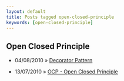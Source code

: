 ```yaml
---
layout: default
title: Posts tagged open-closed-principle
keywords: [open-closed-principle]
---
```

<h2 class="category">Open Closed Principle</h2>
<ul class="posts">
<li>
<p>
<span class="date">04/08/2010</span> &raquo; 
<a href="/blog/decorator-pattern">Decorator Pattern</a>
</p>
</li> 
<li>
<p>
<span class="date">13/07/2010</span> &raquo; 
<a href="/blog/ocp-open-closed-principle">OCP - Open Closed Principle</a>
</p>
</li> 
</ul>
